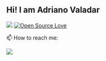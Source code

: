 ## Hi! I am Adriano Valadar
![](https://komarev.com/ghpvc/?username=adrianovaladar)
[![Open Source Love](https://badges.frapsoft.com/os/v1/open-source.svg?v=102)](https://github.com/ellerbrock/open-source-badge/)

📫 How to reach me: 

<a href="https://www.linkedin.com/in/adriano-valadar" target="_blank"><img src="https://img.shields.io/badge/-LinkedIn-%230077B5?style=for-the-badge&logo=linkedin&logoColor=white" target="_blank"></a>   
<!--
**adrianovaladar/adrianovaladar** is a ✨ _special_ ✨ repository because its `README.md` (this file) appears on your GitHub profile.

Here are some ideas to get you started:

- 🔭 I’m currently working on ...
- 🌱 I’m currently learning ...
- 👯 I’m looking to collaborate on ...
- 🤔 I’m looking for help with ...
- 💬 Ask me about ...
- 📫 How to reach me: ...
- 😄 Pronouns: ...
- ⚡ Fun fact: ...
-->
